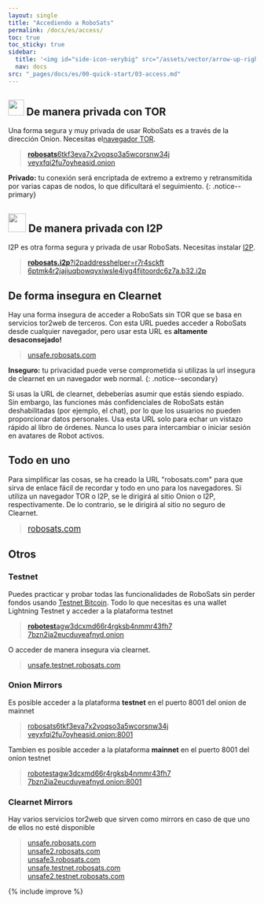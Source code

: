```yaml
---
layout: single
title: "Accediendo a RoboSats"
permalink: /docs/es/access/
toc: true
toc_sticky: true
sidebar:
  title: '<img id="side-icon-verybig" src="/assets/vector/arrow-up-right-from-square.svg"/>Acceso'
  nav: docs
src: "_pages/docs/es/00-quick-start/03-access.md"
---
```


## <img style='width:32px;height:32px' src='/assets/vector/tor.svg'/> De manera privada con TOR

Una forma segura y muy privada de usar RoboSats es a través de la dirección Onion. Necesitas el[navegador TOR](/docs/es/tor/).

> [<b>robosats</b>6tkf3eva7x2voqso3a5wcorsnw34j<br/>veyxfqi2fu7oyheasid.onion](http://robosats6tkf3eva7x2voqso3a5wcorsnw34jveyxfqi2fu7oyheasid.onion/)

**Privado:** tu conexión será encriptada de extremo a extremo y retransmitida por varias capas de nodos, lo que dificultará el seguimiento.
{: .notice--primary}

## <img style='width:36px;height:38px;-webkit-filter:grayscale(1);filter:grayscale(1);' src='/assets/vector/Itoopie.svg'/> De manera privada con I2P

I2P es otra forma segura y privada de usar RoboSats. Necesitas instalar [I2P](https://geti2p.com/en/download).

> [<b>robosats.i2p</b>?i2paddresshelper=r7r4sckft<br/>6ptmk4r2jajiuqbowqyxiwsle4iyg4fijtoordc6z7a.b32.i2p](http://robosats.i2p?i2paddresshelper=r7r4sckft6ptmk4r2jajiuqbowqyxiwsle4iyg4fijtoordc6z7a.b32.i2p)

## <i class="fa-solid fa-window-maximize"></i> De forma insegura en Clearnet
Hay una forma insegura de acceder a RoboSats sin TOR que se basa en servicios tor2web de terceros. Con esta URL puedes acceder a RoboSats desde cualquier navegador, pero usar esta URL es **altamente desaconsejado!**

> [unsafe.robosats.com](https://unsafe.robosats.com)

**Inseguro:** tu privacidad puede verse comprometida si utilizas la url insegura de clearnet en un navegador web normal.
{: .notice--secondary}

Si usas la URL de clearnet, debeberías asumir que estás siendo espiado. Sin embargo, las funciones más confidenciales de RoboSats están deshabilitadas (por ejemplo, el chat), por lo que los usuarios no pueden proporcionar datos personales. Usa esta URL solo para echar un vistazo rápido al libro de órdenes. Nunca lo uses para intercambiar o iniciar sesión en avatares de Robot activos.

## <i class="fa-solid fa-person-dots-from-line"></i> Todo en uno

Para simplificar las cosas, se ha creado la URL "robosats.com" para que sirva de enlace fácil de recordar y todo en uno para los navegadores. Si utiliza un navegador TOR o I2P, se le dirigirá al sitio Onion o I2P, respectivamente. De lo contrario, se le dirigirá al sitio no seguro de Clearnet.

> [<span style="font-size:larger;">robosats.com</span>](https://robosats.com)


## Otros

### Testnet

Puedes practicar y probar todas las funcionalidades de RoboSats sin perder fondos usando [Testnet Bitcoin](https://en.bitcoin.it/wiki/Testnet). Todo lo que necesitas es una wallet Lightning Testnet y acceder a la plataforma testnet

> [<b>robotest</b>agw3dcxmd66r4rgksb4nmmr43fh7<br/>7bzn2ia2eucduyeafnyd.onion](http://robotestagw3dcxmd66r4rgksb4nmmr43fh77bzn2ia2eucduyeafnyd.onion/)

O acceder de manera insegura via clearnet.

> [unsafe.testnet.robosats.com](http://unsafe.testnet.robosats.com)

### Onion Mirrors

Es posible acceder a la plataforma **testnet** en el puerto 8001 del onion de mainnet

> [robosats6tkf3eva7x2voqso3a5wcorsnw34j<br/>veyxfqi2fu7oyheasid.onion:8001](http://robosats6tkf3eva7x2voqso3a5wcorsnw34jveyxfqi2fu7oyheasid.onion:8001)

Tambien es posible acceder a la plataforma **mainnet** en el puerto 8001 del onion testnet

> [robotestagw3dcxmd66r4rgksb4nmmr43fh7<br/>7bzn2ia2eucduyeafnyd.onion:8001](http://robotestagw3dcxmd66r4rgksb4nmmr43fh77bzn2ia2eucduyeafnyd.onion:8001)

### Clearnet Mirrors
Hay varios servicios tor2web que sirven como mirrors en caso de que uno de ellos no esté disponible

> [unsafe.robosats.com](https://unsafe.robosats.com/) <br/>
> [unsafe2.robosats.com](https://unsafe2.robosats.com/) <br/>
> [unsafe3.robosats.com](https://unsafe3.robosats.com/) <br/>
> [unsafe.testnet.robosats.com](http://unsafe.testnet.robosats.com/) <br/>
> [unsafe2.testnet.robosats.com](http://unsafe2.testnet.robosats.com/)


{% include improve %}

